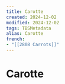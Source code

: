 ```yaml
---
title: Carotte
created: 2024-12-02
modified: 2024-12-02
tags: TBSMetadata
alias: Carotte
french:
- "[[2808 Carrots]]"
---
```

# Carotte
